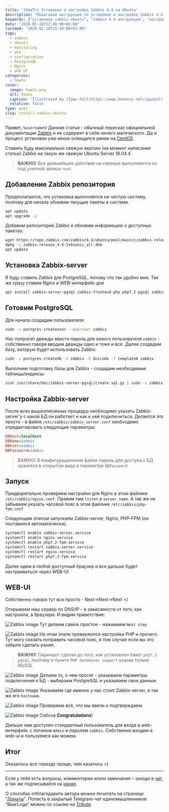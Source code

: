 ```yaml
---
title: '[HowTo] Установка и настройка Zabbix 4.4 на Ubuntu'
description: "Пошаговая инструкция по установке и настройке Zabbix 4.4 на Ubuntu 18.04: добавление репозитория, настройка PostgreSQL, запуск и базовая конфигурация через WEB-UI."
keywords: ["установка zabbix ubuntu", "zabbix 4.4 инструкция", "настройка zabbix", "мониторинг ubuntu", "zabbix server", "postgreSQL zabbix", "zabbix web ui", "zabbix-agent", "zabbix nginx"]
date: "2020-02-18T22:40:00+03:00"
lastmod: "2020-02-18T22:40:00+03:00"
tags:
  - zabbix
  - ubuntu
  - monitoring
  - zbx
  - configuration
  - PostgreSQL
  - Nginx
  - web UI
categories:
  - howto
cover:
  image: howto.png
  alt: howto
  caption: 'Illustrated by [Igan Pol](https://www.behance.net/iganpol)'
  relative: false
type: post
slug: install-zabbix-ubuntu
---
```


Привет, `%username%`! Данная статья - обычный пересказ официальной документации [Zabbix](https://www.zabbix.com/download?zabbix=4.4&os_distribution=ubuntu&os_version=18.04_bionic&db=postgresql&ws=nginx) и не содержит в себе ничего магического. Да и процесс установки уже мною освещался ранее на [CentOS](https://jtprog.ru/install-zabbix-centos/).

Ставить буду максимально свежую версию (на момент написания статьи) Zabbix на такую же свежую Ubuntu Server 18.04.4.

> **ВАЖНО**! Все дальнейшие действия на сервере выполняются из под учетной записи `root`.

## Добавление Zabbix репозитория

Предполагается, что установка выполняется на чистую систему, поэтому для начала обновим текущие пакеты в системе.

```bash
apt update
apt upgrade -y
```

Добавим репозиторий Zabbix и обновим информацию о доступных пакетах:

```bash
wget https://repo.zabbix.com/zabbix/4.4/ubuntu/pool/main/z/zabbix-release/zabbix-release_4.4-1+bionic_all.deb
dpkg -i zabbix-release_4.4-1+bionic_all.deb
apt update
```

## Установка Zabbix-server

Я буду ставить Zabbix для PostgreSQL, потому что так удобно мне. Так же сразу ставим Nginx и WEB-интерфейс для

```bash
apt install zabbix-server-pgsql zabbix-frontend-php php7.2-pgsql zabbix-nginx-conf zabbix-agent -y
```

## Готовим PostgreSQL

Для начала создадим пользователя:

```bash
sudo -u postgres createuser --pwprompt zabbix
```

Нас попросят дважды ввести пароль для нового пользователя `zabbix` - собственно говоря вводим дважды одно и тоже и всё. Далее создадим базу, которую будет использовать Zabbix:

```bash
sudo -u postgres createdb -O zabbix -E Unicode -T template0 zabbix
```

Выполним подготовку базы для Zabbix - создадим необходимые таблицы/индексы:

```bash
zcat /usr/share/doc/zabbix-server-pgsql/create.sql.gz | sudo -u zabbix psql zabbix
```

## Настройка Zabbix-server

После всех вышеописанных процедур необходимо указать Zabbix-server'у с какой БД он работает и как к ней подключиться. Делается это просто - в файле `/etc/zabbix/zabbix_server.conf` необходимо отредактировать следующие параметры:

```ini
DBHost=localhost
DBName=zabbix
DBUser=zabbix
DBPassword=zabbix
```

> ВАЖНО! В конфигурационном файле пароль для доступа к БД хранится в открытом виде в параметре `DBPassword`

## Запуск

Предварительно проверяем настройки для Nginx в этом файлике `/etc/zabbix/nginx.conf`. Правим там `listen` и `server_name`. А так же не забываем указать часовой пояс в этом файлике `/etc/zabbix/php-fpm.conf`

Следующим этапом запускаем Zabbix-server, Nginx, PHP-FPM (он поставился автоматически).

```bash
systemctl enable zabbix-server.service
systemctl enable nginx.service
systemctl enable php7.2-fpm.service
systemctl restart zabbix-server.service
systemctl restart nginx.service
systemctl restart php7.2-fpm.service
```

Далее идем в любой доступный браузер и все дальше будет настраиваться через WEB-UI

## WEB-UI

Собственно говоря тут все просто - Next->Next->Next =)

Открываем наш сервер по DNS/IP - в зависимости от того, как настроили, в браузере. И видим приветствие:

![Zabbix image](img/1.png)
Тут делаем самое простое - нажимаем `Next step`

![Zabbix image](img/2.png)
На этом этапе проверяются настройки PHP и прочего. Тут могу сказать поправить часовой пояс, в том случае если вы это забыли сделать ранее.
> **ВАЖНО**! Скриншот сделан до того, как установлен пакет `php7.2-pgsql`, поэтому в пункте `PHP databases support` указан только MySQL

![Zabbix image](img/3.png)
Делаем то, о чем просят - указываем параметры подключения к БД - выбираем PostgreSQL и указываем свои данные.

![Zabbix image](img/4.png)
Указываем где именно у нас стоит Zabbix-server, а так же его `hostname`.

![Zabbix image](img/5.png)
Проверяем всё, что мы ввели и подтверждаем.

![Zabbix image](img/6.png)
Собсна **Congratulations**!

Дальше нам доступен стандартный пользователь для входа в web-интерфейс с логином `Admin` и паролем `zabbix`. Собственно входим в web-ui и пользуемся как можем.

## Итог

Оказалось все гораздо проще, чем казалось =)

---

Если у тебя есть вопросы, комментарии и/или замечания – заходи в [чат](https://ttttt.me/jtprogru_chat), а так же подписывайся на [канал](https://ttttt.me/jtprogru_channel).

О способах отблагодарить автора можно почитать на странице "[Донаты](https://jtprog.ru/donations/)". Попасть в закрытый Telegram-чат единомышленников "BearLoga" можно по ссылке на [Tribute](https://web.tribute.tg/s/oRV).
